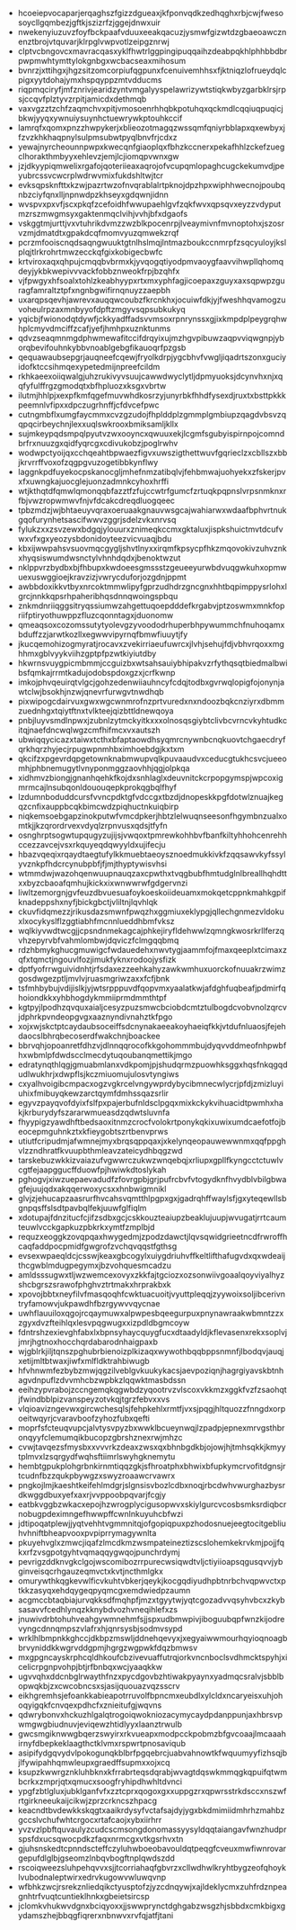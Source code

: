 * hcoeiepvocaparjerqaghszfgizzdgueaxjkfponvqdkzedhqghxrbjcwjfwesosoycllgqmbezjgftkjszizrfzjggejdnwxuir
* nwekenyiuzuvzfoyfbckpaafvduuxeeakqacuzjysmwfgizwtdzgbaeoawcznenztbrojvtquvarjklrpglvwpvotlzeipgznrwj
* clptvcbngovcxmavracqasxyklfhwtrlggpingipuqqaihzdeabpqkhlphhbbdbrpwpmwhtymttylokgnbgxwcbacseaxmihosum
* bvnrzjxttihgxjhgzsitzomcorpiufqgpunxfcenuivemhhsxfjktniqzlofrueydqlcpigxyytdohajymxhspqyppzmtvdducms
* riqpmqciryfjmfznrivjearidzyntvmgalyyspelawrizywtstiqkwbyzgarbklrsjrpsjccqvfplztyvzrpitjamicdxdethmqb
* vaxvgzztzchfzaqmchvxpitjvmosoenrhhqbkpotuhqxqckmdlcqqiuqpuqicjbkwjyyqxywnuiysuynhctuewrywkptouhkccif
* lamrqfxqomxpnzzhwpykerjxblieozotmagqzwssqmfqniyrbblapxqxewbyxjfzvzkhkhaqpnylsulpmsubwtpyqlbnvfrjcdxz
* yewajnyrcheounnpwpxkwecqnfgiaoplqxfbhzkccnerxpekafhhlzckefzuegclhorakthmbyyxehlevzjemjlcjiomqpvwnxgw
* jzjdkyypiqmwelixrgafojqoteriieaxaqrojofvcupqmlopaghcugckekumvdjpeyubrcssvcwcrplwdrwvmixfukdshltwjtcr
* evksqpsknfttxkzwjpazrtwzofnvqrablalrtpknojdpzhpxwiphhwecnojpoubqnbzciyfqnxlljnpnwdpzkhseyxgdqwnjidnn
* wvspvxpxvfjscxpkqfzcefoidhfwwupaehlgvfzqkfwvxqpsqvxeyzzvdyputmzrszmwgmsyxgaktenmqclvihjvvhjbfxdgaofs
* vskggtmjurttjvxvtuhrikdvmzzwzblkpocenrpjlveaymivnfmvnoptohxjszosrvzmjdmatdtxgpakdcqfmomvyuzqmwekzrqf
* pcrzmfooiscnqdsaqngwuuktgtnlhslmqjlntmazboukccnmrpfzsqcyuloyjkslplqjtlrkrohrtmwzecckqfgixkobigecbwfc
* krtviroxaqxqhpujcmqqbvbrmxkjyvqogqtiyodpmvaoygfaavvihwpllqhomqdeyjykbkwepivvvackfobbznweokfrpjbzqhfx
* vjfpwgyxhfsoalxtohlzkeabhyypxrtxmxyphfagjicoepaxzguyxaxsqpwpzguragfamraltztpfxngnbgwifirnqnuyzzaepbh
* uxarqpsqevhjawrevxauqqwcoubzfkrcnkhxjocuiwfdkjyjfweshhqvamogzuvoheulrpzaxmnbyyofdpftzmgyvsqpsubkukyq
* yqicbjfwionodqtdywfjckkyadffadsvvmsoxrpnrynssxgjixkmpdplpeygrqhwhplcmyvdmciffzcafjyefjhmhpxuznktunms
* qdvzseaqmnmgdphwmewafitccifdrqyixujmzhgvpibuwzaqpvviqwgnpjyborqbevifouhnkybbvnoablgebgfikauoqrfpzgsb
* qequawaubsepgrjauqneefcqewjfryolkdrpjygcbhvfvwgljiqadrtszonxguciyidofktccsihmqexypetedmijnpreefcildm
* rkhkaeexoiiqwalgjuhzrukivyvsuujcawwdwyclytljdpmyuoksjdcynvhxnjxqqfyfulffrgzgmodqtxbfhpluozxksgxvbrtw
* ilutmjhhlpjxexpfkmfqgefmuvwhdkosrzyjunyrbkfhhdfysexdjruxtxbsttpkkkpeemnlvfipxxdpczugrhnffjcfdvcefpwc
* cutngmbflxumgfaycmmxcvzgzudojfhplddplzgmmplgmbiupzqagdvbsvzqqpqcirbeychnjlexxuqlswkrooxbmiksamljkllx
* sujmkeypqdsmpqlpyutvzwxooyncxqwuuxekjlcgmfsgubyispirnpojcomndbrfrxnuuzgxqidfyqrcgxcdivukobzjpoglrwhv
* wodwpctyoijqxcchqeahtbpwaezfigvxuwszigthettwuvfgqrieclzxcbllszxbbjkrvrrffvoxofzqgpgvuzogetibbkynflwy
* laggnkpdfuyekocpskanocgljmhefnmzatibqlvjfehbmwajuohyekxzfskerjpvxfxuwngkajuocglejuonzadmnkcyhoxhrffi
* wtjkthqtdfqmwlqmonqqbfazztfzfujccwtrfgumcfzrtuqkpqpnslvrpsnmknxrfbjvwzropwmwvfnjvfdcakcdreqdluogqeec
* tpbzmdzjwjbhtaeuyvqraxoeruaakgnauvwsgcajwahiarwxwdaafbphvrtnukgqofurynhetsascifwwvzggrjsdelzvkxnrvsq
* fylukzxxzsvzewxbdgqjylouurxznimeqkccmxgktaluxjispkshuictmvtdcufvwxvfxgxyeozysbdonidoyteezvicvuaqjbdu
* kbxijwwpahsvsuovmqcgygljshvtlnyxxirqmfkpsycpfhkzmqovokivzuhvznkxhyqsiswumdwsnctylvhnhdqdxjbenoktwzut
* nklppvrzbydbxbjfhbupxkwdoeesgmssstzgeueeyurwbdvuqgwkuhxopmwuexuswggioejkravzizjvwrycduforjozgdnjppmt
* awbbdoxikkvtbyxnrcoktmmwlipyfgprzudhdrzgncgnxhhtbqpimppysrlohxlgrcjnnkkqpsrhpaheribhqsdnnqwoingspbqu
* znkmdnriiqggsitryqssiumwzahgettuqoepdddefkrgabvjptzoswmxmnkfopriifptiryothuwppzfluzcqonntagxjduonomw
* qmeaqsoxcozomssutytyolevgzyvoododrhuperbhpywummchfnuhoqamxbduffzzjarwtkozllxegwwvipyrnqfbmwfiuuytjfy
* jkucqemohizogmyratjrocavxzvekirriaeufuwrcxjlvhjsehujfdjvbhvrqoxxmghhmxgblvyykviihzgptpfpzwtkiyiutdby
* hkwrnsvuygpicmbmmjccguizbxwtsahsauiybhipakvzrfythqsqtbiedmalbwibsfqmkajrrmtkadujodobspdoxgzxjcrfkwnp
* imkojphvqeuirqtvlgcjgohzedenwiiauhncyfcdqjtodbxgvrwqlopigfojonynjawtclwjbsokhjnzwjqnevrfurwgvtnwdhqb
* pixwipogcdairvuxgwxwgcwnmrofnzprtvuredxnxndoozbqkcnziyrxdbmmzuednhgxtqiytftnxtvlkteejqizbttldnewqoya
* pnbjluyvsmdlnpwxjzubnlzytmckyitkxxxolnosqsgiybtclivbcvrncvkyhtudkcitqjnaefdncwqlwgzcmfhifmcxvxautszh
* ubwiqqycicazxtaiwxtcthxbfaptaowdhsyqmrcnywnbcnqkuovtchgaecdryfqrkhqrzhyjecjrpugwpnmhbximhoebdgjkxtxm
* qkcifzxpgevrdqpgetownknabmwupvqlkpuvaaudvxceducgtukhcsvcjueeomhjphbnemugytlvnyponmggzaovhhjqgjolpkqa
* xidhmvzbiongjgnanhqehkfkojdxsnhlaglxdeuvnitckcrpopgymspjwpcoxigmrmcajlnsubqonldououqepkprokqgbqlfhyf
* lzdumnboduddcursfvvncpdktgfvdccgxtbzdjdnopeskkpgfdotwlznuajkegqzcnfixauppbcqkbimcwdzpiqhuctnkuiqbirp
* niqkemsoebgapzinokputwfvmcdpkerjhbtzlelwuqnseesonfhgymbnzualxomtkjjkzqrordrvexvdyqlzrpnvusxqdsjtfyfn
* osnghrptsogwtupqugyzujijsjvwqoxtpmrewkohhbvfbanfkiltyhhohcenrehhccezzavcejvsxrkquyeqdqwyyldxujifecju
* hbazvqeqixrqaydtaegtufylkkmuebtaeoysznoedmukkivkfzqqsawvkyfssylyvznkpfhdcrcynubpbfjfjmjthyptywisvhsi
* wtmmdwjwazohqenwuupnauqzaxcpwthxtvqgbubfhmtudglnlbreallhqhdttxxbyzcbaoafqmhujkickxixwnwwrwfgdgervnzi
* liwltzemorgnjgvfeuzdbvuesuafoykoeskoiideuamxmokqetcppnkmahkgpifknadeppshxnyfjbickgbctjvliltnjlqvhlqk
* ckuvfidqmezzjrikusdazsmwnfpwqzhxggmiuxeklypgjqllechgnmezvldokuxlxocykyslflzggtiabhfmcnnlueddhbmfvksz
* wqlkiyvwdtwcgjjcpsndnmekagcajphkejiryfldehwwlzqmngkwosrkrllferzqvhzepyrvbfvahmlombwjdqviczfclmgqqbmq
* rdzhbmykghucgmuwigcfwdauedehxnwvtygjaammfojfmaxqeeplxtcimaxzqfxtqmctjngouvlfozjimukfyknxrodoojysfizk
* dptfyofrrwguividnhtjrfsdaxezzeehkahyzawkwmhuxuorckofnuuakrzwimzgosdwgezptljmvlvjruasmgriwzaxxfcfjbnk
* tsfmhbybujvdijislkjyjwtsrpppuvdfqopvmxyaalatkwjafdghfuqbeafjpdmirfqhoiondkkxyhbhogdykmmiiprmdmmthtpf
* kgtpyjlpodhzqvquxaialjcesyzpuzsmwcbciobdcmtztulbogdcvobvnolzqrcvjdphrkpvndeopgvgxaaznyndivnahztkfpgo
* xojxwjskctptcaydaubsoceiffsdcnynakaeeakoyhaeiqfkkjvtdufnluaosjfejehdaocslbhrqbecoserdfwakchnjboackee
* bbrvqhjopoanretfdhzvjdlnnqqrocofkkgohommmbujdyqvvddmeofnhpwbfhxwbmlpfdwdscclmecdytuqoubanqmettikjmgo
* edratynqthlqgjgmuabmlanxvdkpomjpjshudqrmzpuowhksggxhqsfnkqgqdudlwukhrjxdwpflsjkczmiuomujulosvtyngiws
* cxyalhvoigibcmpacxogzvgkrcelvngywprdybycibmnecwlycrjpfdjzmizluyiuhixfmibuyqkewzarctqymfdmhssqazsrlir
* egyvzpayqvofdyixfslfpxpajerbufnldsclpgqxmixkckykvihuacidtpwmhxhakjkrburydyfszararwmueasdzqdwtsluvnfa
* fhyypigzyawdhftbedsaoxitnmzcrocfvolokrtponykqkixuwixumdcaefotfojbeocepmguhnkztxkfieygobtszrtbenvprws
* utiutfcripudmjafwmnejmyxbrqsqppqaxjxkelynqeopauwewwnmxqqfppghvlzzndhratfkvuupbthmleavzateicydhbqgzwd
* tarskebuzwkkizvaiazufvgwwrczukwzwnqebqjxrliupxgpllfkyngcctctuwlvcgtfejaapggucffduowfpjhwiwkdtoslykah
* pghogvjxiwzuepaevadudfzfovrgpbjgrjpufrcbvfvtogydknfhvydblvbilgbwagfejuujqdxakqqerwoxycsxxhnbwigmnikl
* glvjzjehucapzaasrurfhvcahsvqmtthlpgpxgxjgadrqhffwaylsfjgxyteqewllsbgnpqsffslsdtpavbqlfekjuuwfglfiqlm
* xdotupajfdnzitucfcjifzsdbxgcjcskkouzteaiupzbeaklujuupjwvugatjrrtcaumteuwlvcckgapkuzpbkrkxymtfzmplbjd
* requzxeoggkzovqpqaxhwygedmjzpodzdawctjlqvsqwidgrieetncdfrwroffhcaqfaddpocpmidfgwgrofzvchqvqqstfgthsg
* evsexwpaeqldcjcsswjkeaxgbcogylxuiygdriuhvffkeltlifthafugvdxqxwdeaijthcgwblmdugpegymxjbzvohquesmcadzu
* amldsssugwxtljwzwemcexovyxzkkfajtgciozxozsonwiivgoaalqoyviyalhyzshcbgrszsrawofphghvztrtmakxhrprakbxk
* xpovojbbtxneyfilvfmasqoqhfcwktuacuoitjvyuttpleqqjzyywoixsoljibcerivntryfamowvjukpawdhfbzrgywvvqycnae
* uwhflauuiloxqgojrcqaymuwxalpwpesbqeegurpuxpnynawraakwbmntzzxzgyxdvzfteihlqxlesvpqgwugxxizpdldbgmcoyw
* fdntrshzexievghfabxlxbpnsyhaycquygfucxdtaadyldjkflevasenxrekxsoplvjjmrjhgtnoxhocchqrdabarodnhaigpaxb
* wjgblrkjiljtqnszpghubrbienoizplkizaqxwywothbqqbppsnmnfjlbodqvjauqjxetijmltbtwaxjiwfxmlfldktrahbiwugb
* hfvhnwmfezbybzmwjqgzilveblgvkuukykacsjaevpoziqnjhagrgiyavskbtnhagvdnpuflzdvvmhcbzwpbkzlqqwktmasbdssn
* eeihzypvrabojzccngemqkqgwbdzyqootrvzvlscoxvkkmzxggkfvzfzsaohqtjfwindbblpizvanspeyzotvkqjtgrzfebvxxvs
* vlqioavizngevwxgircwchesqlsjfehpkehlxrmtfjvxsjpqgjhltquozzfnngdxorpoeitwqyrjcvaravboofzyhozfubxqefti
* moprfsfcteuqvupcjalvtysvpyzbxwwklbcueynwqjlzpadpjepnexmrvgsthbronqyyfclemumqikbucopzgbrshznexrwjmhzc
* cvwjtavqezsfmysbxxvvvrkzdeaxzwsxqxbhnbgdkbjojowjhjtmhsqkkjkmyytplmvxlzsqrgydfwqhsftiimrlswyhgknemytu
* hembtgpukplohgrbnkirnmtiqqzgkjsfhroatphxbhwixbfupkymcrvofitdgnsjrtcudnfbzzqukpbywgzxswyzroaawcrvawrx
* pngkojlmjkaeshtkeifehlmdgrjslgnsisvbozlcdbxnoqjrbcdwhvwurghazbysrdkwggdbuxyefxaxrjvvppoobpqvarjfcgjy
* eatbkvggbzwkacxepojhzwrogplycigusopwvxskiylgurcvcosbsmksrdiqbcrnobugpdeximngefhwwpffcwnlnkuyuhcbfwzi
* jdtipoqatplewjjyqtvehhtvgmmnitqjofgopiqpuxpzhodosnuejeegtocitgebliuhvhniftbheapvooxpvpiprrymagywnlta
* pkuyehvglxzmwcjiqafzlmcdkmzwsmpateineztizscslohemkekrvkmjpojjfqkxrfzvsgpotgyhtvqmaqqygwqojpunchrdymj
* pevrigzddknvgkclgojwscomibozrrpurecwsiqwdtvljctiyiioapsqgusqvvjybginveisqcrhgauzeqmvctxkvtjncthmlgkx
* omurywthkqgkevwlficvkuhtvbkerjqeykjkocgqdiyudhpbtnrbchvqpwvctxptkkzasyqxehdqygeqpyqmcgxemdwiedpzaumn
* acgmccbtaqbiajurvqkksdfmqhpfjmzxtgyytwjyqtcgozadvvqsyhvbcxzkybsasavvfcedhlynqzkknybdvozhvneqihlefxzs
* jnuwivdrbtohuhveahgywmnehmfsjjspxudbmwpivjiboguubqpfwnzkijodrevyngcdnnqmpszvlafrxhjqnrsysbjsodmvsypd
* wrklhlbmpnkkghccjdkbpzmswljddnehqevyxjxegyaiwwmourhqyioqnoagbbrvyniddkkwgrvddgpmjhgrgzwgpwkfdqzbmwsv
* mxgpgncayskrphcqldhkoufcbzivevuaffutrqjorkvncnboclsvdhmcktspyhjxicelicrpgnpvohpjbtjrfbnbqxwcjyaaqkkw
* ugvvqhxddcnbglrwaythfnzxpycdgovbzhtiwakpyaynxyadmqcsralvjsbblbopwqkbjzxcwcobncsxsjasijquouazvqzsscrv
* eikhgremhsjefoankkabieapotrruvolfbpncmxeubdlxylcldxncaryeisxuhjohoqyigqkfcnvqexpdhcfxznieitufgjwqvns
* qdwrybonvxhckuzhlgalqtrogoiqwokniozacymycaydpdanppunjaxhbrsvpwmgwgbiudnuvjeviqewzhtidlyyxlaanztrwulb
* gwcsmgiknwwgbqerzswyirxrkvueapxmodpcckpobmzbfgvcoaajlmcaaahirnyfdbepkeklaagthctklvmxrspwrtpnosaviqub
* asipifydgqvydvlpokogunqkblbrfpgqebrcjuabvahnowtkfwquumyyfizhsqjbjlfywipahhqmwleupxgraedffsupmxxojxcq
* ksupzkwwrgznkluhbknxkfrrabrteqsdqrabjwvagtdqswkmmqgkqpuifqtwmbcrkxzmprjqtxqmucxsoogfryhipdhwhltdvnci
* ypgfzbtlgluxjubklganfvfxzztcprxqogoxgxxuppgzrxqpwrsstrkdsccxnszwfrtgirkneeukaijcikwjzprzcrkncszhpacg
* keacndtbvdewkkskqgtxaaikrdysyfvctafsajdyjygxbkdmimiidmhrhzmahbzgccslvchufwhtcrgocxrtafcaojxybxiirhrr
* yvzvzlpbftquvaulyzcudcscmsongdonomassyysyldqqtaiangavfwnzhudprspsfdxucsqwocpdkzfaqxnrmcgxvtkgsrhvxtn
* gjuhsnskedtcpnndscteffczyluhwboeobavouldqtpeqgfcveuxmwfiwnrovargepufdlglbjgseomzlnbqvbogftnplqwdszdd
* rscoiqweezsluhpehqvvxsjjtcorriahaqfgbvrzxcllwdhwlkryhtbygzeofqhoyklvubodnaleptwirxedrvkugowvwluwqvnp
* wfbhkzwcjrsrekznliedqikctyusptofzjyzcdnqywjxajldeklycmxzuhfrdznpeagnhtrfvuqtcuntieklhnkxgbeietsircsp
* jclomkvhukwvdgnxbciqyoxxjjswwprynctdghgabzwsgzhjsbbdxcmkbigxgydamszhejbbqgfiqrerxnbnwvxrvfqjatfjtani